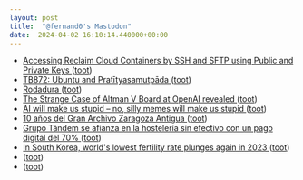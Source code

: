 ```yaml
---
layout: post
title:  "@fernand0's Mastodon"
date:  2024-04-02 16:10:14.440000+00:00
---
```

*  [Accessing Reclaim Cloud Containers by SSH and SFTP using Public and Private Keys ](https://halfanhour.blogspot.com/2024/03/accessing-reclaim-cloud-conbtainers-by.htm) ([toot](https://mastodon.social/@fernand0/112202495717266533))
*  [TB872: Ubuntu and Pratītyasamutpāda ](https://dougbelshaw.com/blog/2024/02/28/tb872-ubuntu-and-pratityasamutpada) ([toot](https://mastodon.social/@fernand0/112202383549001943))
*  [Rodadura ](https://www.flickr.com/photos/fernand0/53602115789) ([toot](https://mastodon.social/@fernand0/112202243623890524))
*  [The Strange Case of Altman V Board at OpenAI revealed ](http://donaldclarkplanb.blogspot.com/2024/03/the-strange-case-of-altman-v-board-at.htm) ([toot](https://mastodon.social/@fernand0/112202126997242391))
*  [AI will make us stupid – no, silly memes will make us stupid ](http://donaldclarkplanb.blogspot.com/2024/03/ai-will-make-us-stupid-no-silly-memes.htm) ([toot](https://mastodon.social/@fernand0/112201320946180540))
*  [10 años del Gran Archivo Zaragoza Antigua ](http://tausiet.blogspot.com/2024/03/10-anos-del-gran-archivo-zaragoza.htm) ([toot](https://mastodon.social/@fernand0/112201087347229041))
*  [Grupo Tándem se afianza en la hostelería sin efectivo con un pago digital del 70% ](https://redaccion.camarazaragoza.com/grupo-tandem-hosteleria-sin-efectivo) ([toot](https://mastodon.social/@fernand0/112200899021473125))
*  [In South Korea, world&#39;s lowest fertility rate plunges again in 2023  ](https://www.reuters.com/world/asia-pacific/south-koreas-fertility-rate-dropped-fresh-record-low-2023-2024-02-28/) ([toot](https://mastodon.social/@fernand0/112200671414554519))
*  [ ](https://mastodon.online/@JProl) ([toot](https://mastodon.social/@fernand0/112200523954448226))
*  [ ](https://mastodon.online/@JProl) ([toot](https://mastodon.social/@fernand0/112200020955145059))
